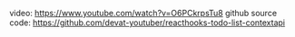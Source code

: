 video:
https://www.youtube.com/watch?v=O6PCkrpsTu8
github source code:
https://github.com/devat-youtuber/reacthooks-todo-list-contextapi